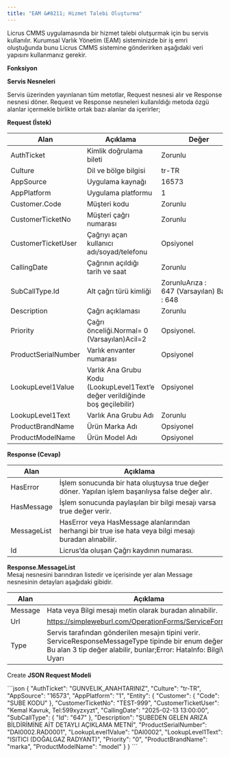 ```yaml
---
title: "EAM &#8211; Hizmet Talebi Oluşturma"
---
```


Licrus CMMS uygulamasında bir hizmet talebi olutşurmak için bu servis kullanılır. Kurumsal Varlık Yönetim (EAM) sisteminizde bir iş emri oluştuğunda bunu Licrus CMMS sistemine gönderirken aşağıdaki veri yapısını kullanmanız gerekir.  
  

**Fonksiyon**

**Servis Nesneleri**

Servis üzerinden yayınlanan tüm metotlar, Request nesnesi alır ve Response nesnesi döner. Request ve Response nesneleri kullanıldığı metoda özgü alanlar içermekle birlikte ortak bazı alanlar da içerirler;

**Request (İstek)**

| Alan | Açıklama | Değer |
| --- | --- | --- |
| AuthTicket | Kimlik doğrulama bileti | Zorunlu |
| Culture | Dil ve bölge bilgisi | tr-TR |
| AppSource | Uygulama kaynağı | 16573 |
| AppPlatform | Uygulama platformu | 1 |
| Customer.Code | Müşteri kodu | Zorunlu |
| CustomerTicketNo | Müşteri çağrı numarası | Zorunlu |
| CustomerTicketUser | Çağrıyı açan kullanıcı adı/soyad/telefonu | Opsiyonel |
| CallingDate | Çağrının açıldığı tarih ve saat | Zorunlu |
| SubCallType.Id | Alt çağrı türü kimliği | ZorunluArıza : 647 (Varsayılan) Bakım : 648 |
| Description | Çağrı açıklaması | Zorunlu |
| Priority | Çağrı önceliği.Normal= 0 (Varsayılan)Acil=2 | Opsiyonel. |
| ProductSerialNumber | Varlık envanter numarası | Opsiyonel |
| LookupLevel1Value | Varlık Ana Grubu Kodu (LookupLevel1Text’e değer verildiğinde boş geçilebilir) | Opsiyonel |
| LookupLevel1Text | Varlık Ana Grubu Adı | Zorunlu |
| ProductBrandName | Ürün Marka Adı | Opsiyonel |
| ProductModelName | Ürün Model Adı | Opsiyonel |

**Response (Cevap)**

| Alan | Açıklama |
| --- | --- |
| HasError | İşlem sonucunda bir hata oluştuysa true değer döner. Yapılan işlem başarılıysa false değer alır. |
| HasMessage | İşlem sonucunda paylaşılan bir bilgi mesajı varsa true değer verir. |
| MessageList | HasError veya HasMessage alanlarından herhangi bir true ise hata veya bilgi mesajı buradan alınabilir. |
| Id | Licrus’da oluşan Çağrı kaydının numarası. |

**Response.MessageList**  
Mesaj nesnesini barındıran listedir ve içerisinde yer alan Message nesnesinin detayları aşağıdaki gibidir.

| Alan | Açıklama |
| --- | --- |
| Message | Hata veya Bilgi mesajı metin olarak buradan alınabilir. |
| Url | https://simpleweburl.com/OperationForms/ServiceForm/Create |
| Type | Servis tarafından gönderilen mesajın tipini verir. ServiceResponseMessageType tipinde bir enum değeri taşır. Bu alan 3 tip değer alabilir, bunlar;Error: HataInfo: BilgiWarning: Uyarı |

  
Create **JSON Request Modeli**

\`\`\`json { "AuthTicket": "GUNVELIK\_ANAHTARINIZ", "Culture": "tr-TR", "AppSource": "16573", "AppPlatform": "1", "Entity": { "Customer": { "Code": "SUBE KODU" }, "CustomerTicketNo": "TEST-999", "CustomerTicketUser": "Kemal Kavruk, Tel:599xyzxyzt", "CallingDate": "2025-02-13 13:00:00", "SubCallType": { "Id": "647" }, "Description": "ŞUBEDEN GELEN ARIZA BİLDİRİMİNE AİT DETAYLI AÇIKLAMA METNİ", "ProductSerialNumber": "DAI0002.RAD0001", "LookupLevel1Value": "DAI0002", "LookupLevel1Text": "ISITICI (DOĞALGAZ RADYANT)", "Priority": "0", "ProductBrandName": "marka", "ProductModelName": "model" } } \`\`\`
